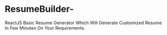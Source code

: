 # ResumeBuilder-
ReactJS Basic Resume Generator Which Will Generate Customized Resume In Few Minutes On Your Requirements.
